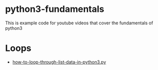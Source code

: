 # python3-fundamentals
This is example code for youtube videos that cover the fundamentals of python3

# Loops
- [how-to-loop-through-list-data-in-python3.py](./loops/how-to-loop-through-list-data-in-python3.py)
